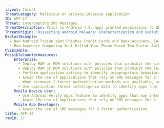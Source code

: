 ```yaml
---
layout: threat
ThreatCategory: Malicious or privacy-invasive application
ID: APP-17
Threat: Intercepting SMS Messages
ThreatDescription: Prior to Android 4.4, apps granted permissions to SMS messaging functionality had the ability to listen for and receive incoming SMS messages. If the app was registered as the highest priority listener for messages, it could silently (without notice to the user) intercept, read, and dispose of messages intended for other apps. One serious abuse of this was the interception of one-time passwords (OTP) used for two-factor authentication (2FA) sent over SMS. Newer versions of Android do not permit apps with permission to access SMS messaging to receive or dispose of SMS messages directly. Unlike Android, the iOS security model does not permit apps with access to SMS messaging. Malicious apps may still realize this threat following exploitation of OS vulnerabilities that bypass access control on private SMS messaging APIs or achieve arbitrary code execution.
ThreatOrigin: 'Dissecting Android Malware: Characterization and Evolution [^85]'
ExploitExample:
  - New Android Trojan xBot Phishes Credit Cards and Bank Accounts, Encrypts Devices for Ransom [^96]
  - How Anywhere Computing Just Killed Your Phone-Based Two-Factor Authentication [^97]
CVEExample:
PossibleCountermeasures:
    Enterprise:
      - Deploy MAM or MDM solutions with policies that prohibit the side-loading of apps, which may bypass security checks on the app.
      - Deploy MAM or MDM solutions with policies that prohibit the installation of apps from 3rd party (unofficial) app stores.
      - Perform application vetting to identify inappropriate behaviors by apps including interception of SMS messages.
      - Avoid the use of applications that rely on SMS messages for 2-factor authentication.
      - When stronger 2-factor authentication methods are available, such as FIDO U2F tokens, educate enterprise users to avoid the use of SMS messages for configuring 2-factor authentication for enterprise applications.
      - Use application threat intelligence data to identify apps that increase risks associated with SMS message interception.
    Mobile Device User:
      - Use Android Verify Apps feature to identify apps that may intercept SMS messages.
      - Avoid the use of applications that rely on SMS messages for 2-factor authentication.
    Mobile App Developer:
      - Avoid the use of SMS messages for 2-factor authentication.
title: APP-17
rawID: 17
---
```

